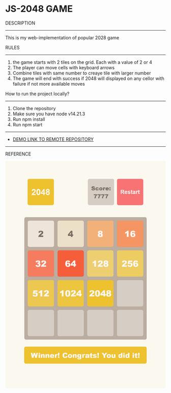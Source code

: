 # JS-2048 GAME

DESCRIPTION
_________________________________________________
This is my web-implementation of popular 2028 game

RULES
_________________________________________________
1. the game starts with 2 tiles on the grid. Each with a value of 2 or 4
2. The player can move cells with keyboard arrows
3. Combine tiles with same number to creaye tile with larger number
4. The game will end with success if 2048 will displayed on any cellor with failure if not more available moves


How to run the project locally?
_________________________________________________
1) Clone the repository
2) Make sure you have node v14.21.3
2) Run npm install
3) Run npm start

__________________________________________________

  - [DEMO LINK TO REMOTE REPOSITORY](https://OPTIMISTIXX.github.io/js-2048/)

  ________________________________________________

REFERENCE

![Reference](./src/images/reference.png)
